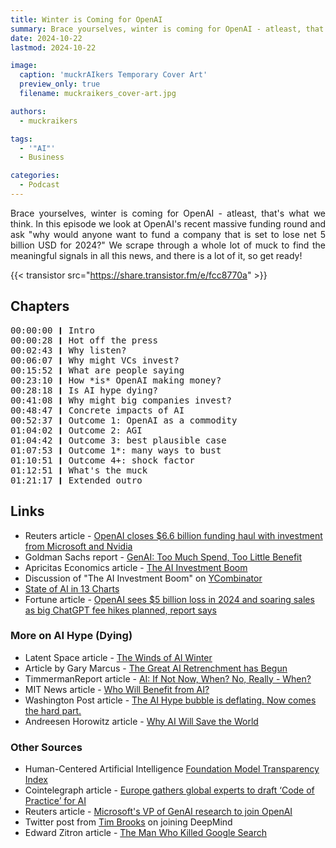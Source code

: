 ```yaml
---
title: Winter is Coming for OpenAI
summary: Brace yourselves, winter is coming for OpenAI - atleast, that's what we think.
date: 2024-10-22
lastmod: 2024-10-22

image:
  caption: 'muckrAIkers Temporary Cover Art'
  preview_only: true
  filename: muckraikers_cover-art.jpg

authors:
  - muckraikers

tags:
  - '"AI"'
  - Business

categories: 
  - Podcast
---
```


<div style="text-align: justify">
Brace yourselves, winter is coming for OpenAI - atleast, that's what we think. In this episode we look at OpenAI's recent massive funding round and ask "why would anyone want to fund a company that is set to lose net 5 billion USD for 2024?" We scrape through a whole lot of muck to find the meaningful signals in all this news, and there is a lot of it, so get ready!

{{< transistor src="https://share.transistor.fm/e/fcc8770a" >}}
</div>

## Chapters
<div style="text-align: left; font-family:monospace;">
00:00:00 ❙ Intro<br>
00:00:28 ❙ Hot off the press<br>
00:02:43 ❙ Why listen?<br>
00:06:07 ❙ Why might VCs invest?<br>
00:15:52 ❙ What are people saying<br>
00:23:10 ❙ How *is* OpenAI making money?<br>
00:28:18 ❙ Is AI hype dying?<br>
00:41:08 ❙ Why might big companies invest?<br>
00:48:47 ❙ Concrete impacts of AI<br>
00:52:37 ❙ Outcome 1: OpenAI as a commodity<br>
01:04:02 ❙ Outcome 2: AGI<br>
01:04:42 ❙ Outcome 3: best plausible case<br>
01:07:53 ❙ Outcome 1*: many ways to bust<br>
01:10:51 ❙ Outcome 4+: shock factor<br>
01:12:51 ❙ What's the muck<br>
01:21:17 ❙ Extended outro
</div>

## Links
- Reuters article - [OpenAI closes $6.6 billion funding haul with investment from Microsoft and Nvidia](https://www.reuters.com/technology/artificial-intelligence/openai-closes-66-billion-funding-haul-valuation-157-billion-with-investment-2024-10-02/)
- Goldman Sachs report - [GenAI: Too Much Spend, Too Little Benefit](https://www.goldmansachs.com/images/migrated/insights/pages/gs-research/gen-ai--too-much-spend%2C-too-little-benefit-/TOM_AI%202.0_ForRedaction.pdf)
- Apricitas Economics article - [The AI Investment Boom](https://www.apricitas.io/p/the-ai-investment-boom)
- Discussion of "The AI Investment Boom" on [YCombinator](https://news.ycombinator.com/item?id=41895746)
- [State of AI in 13 Charts](https://hai.stanford.edu/news/ai-index-state-ai-13-charts)
- Fortune article - [OpenAI sees $5 billion loss in 2024 and soaring sales as big ChatGPT fee hikes planned, report says](https://finance.yahoo.com/news/openai-sees-5-billion-loss-170306927.html)


### More on AI Hype (Dying)
- Latent Space article - [The Winds of AI Winter](https://www.latent.space/p/mar-jun-2024)
- Article by Gary Marcus - [The Great AI Retrenchment has Begun](https://garymarcus.substack.com/p/the-great-ai-retrenchment-has-begun)
- TimmermanReport article - [AI: If Not Now, When? No, Really - When?](https://timmermanreport.com/2024/07/ai-if-not-now-when-no-really-when/)
- MIT News article - [Who Will Benefit from AI?](https://news.mit.edu/2023/who-will-benefit-ai-machine-usefulness-0929)
- Washington Post article - [The AI Hype bubble is deflating. Now comes the hard part.](https://www.washingtonpost.com/technology/2024/04/18/ai-bubble-hype-dying-money/)
- Andreesen Horowitz article - [Why AI Will Save the World](https://a16z.com/ai-will-save-the-world/)


### Other Sources
- Human-Centered Artificial Intelligence [Foundation Model Transparency Index](https://hai.stanford.edu/news/introducing-foundation-model-transparency-index)
- Cointelegraph article - [Europe gathers global experts to draft ‘Code of Practice’ for AI](https://cointelegraph.com/news/europe-gathers-global-experts-to-draft-code-of-practice-for-gen-ai)
- Reuters article - [Microsoft's VP of GenAI research to join OpenAI](https://www.reuters.com/technology/microsofts-vp-genai-research-join-openai-2024-10-14/)
- Twitter post from [Tim Brooks](https://x.com/_tim_brooks/status/1841982327431561528) on joining DeepMind
- Edward Zitron article - [The Man Who Killed Google Search](https://www.wheresyoured.at/the-men-who-killed-google/)